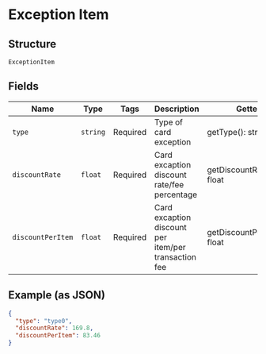 
# Exception Item

## Structure

`ExceptionItem`

## Fields

| Name | Type | Tags | Description | Getter | Setter |
|  --- | --- | --- | --- | --- | --- |
| `type` | `string` | Required | Type of card exception | getType(): string | setType(string type): void |
| `discountRate` | `float` | Required | Card excaption discount rate/fee percentage | getDiscountRate(): float | setDiscountRate(float discountRate): void |
| `discountPerItem` | `float` | Required | Card excaption discount per item/per transaction fee | getDiscountPerItem(): float | setDiscountPerItem(float discountPerItem): void |

## Example (as JSON)

```json
{
  "type": "type0",
  "discountRate": 169.8,
  "discountPerItem": 83.46
}
```

